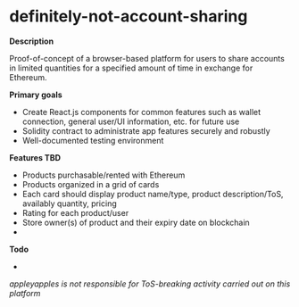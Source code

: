# definitely-not-account-sharing

**Description**

Proof-of-concept of a browser-based platform for users to share accounts in limited quantities for a specified amount of time in exchange for Ethereum.


**Primary goals**

 - Create React.js components for common features such as wallet connection, general user/UI information, etc. for future use
 - Solidity contract to administrate app features securely and robustly
 - Well-documented testing environment

**Features TBD**

 - Products purchasable/rented with Ethereum
 - Products organized in a grid of cards
 - Each card should display product name/type, product description/ToS, availably quantity, pricing
 - Rating for each product/user
 - Store owner(s) of product and their expiry date on blockchain
 - 

**Todo**

 - 

*appleyapples is not responsible for ToS-breaking activity carried out on this platform*
